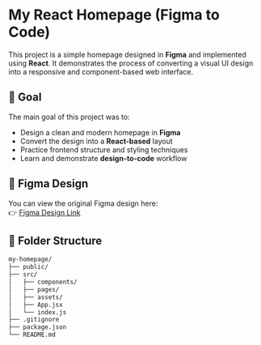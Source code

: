 # My React Homepage (Figma to Code)
This project is a simple homepage designed in **Figma** and implemented using **React**. It demonstrates the process of converting a visual UI design into a responsive and component-based web interface.

## 🎯 Goal

The main goal of this project was to:
- Design a clean and modern homepage in **Figma**
- Convert the design into a **React-based** layout
- Practice frontend structure and styling techniques
- Learn and demonstrate **design-to-code** workflow

## 📐 Figma Design

You can view the original Figma design here:  
👉 [Figma Design Link](https://www.figma.com/design/T37OmQqZ2oeYNW3TR5TUT7/icecream-shop?node-id=1-2&t=1GWR9ZYs7PA3N2eA-1://www.figma.com/file/your-figma-link)

## 📁 Folder Structure

```bash
my-homepage/
├── public/
├── src/
│   ├── components/
│   ├── pages/
│   ├── assets/
│   ├── App.jsx
│   └── index.js
├── .gitignore
├── package.json
└── README.md
